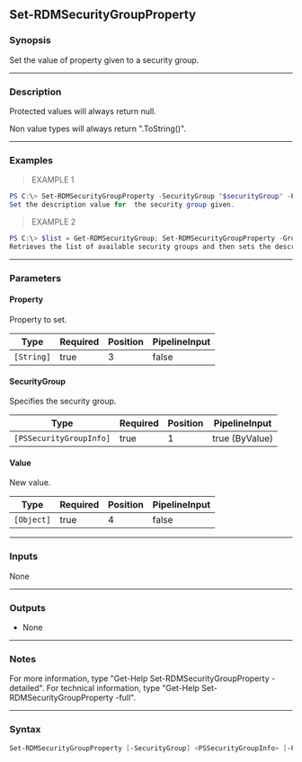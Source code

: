 Set-RDMSecurityGroupProperty
----------------------------

### Synopsis
Set the value of property given to a security group.

---

### Description

Protected values will always return null.

Non value types will always return ".ToString()".

---

### Examples
> EXAMPLE 1

```PowerShell
PS C:\> Set-RDMSecurityGroupProperty -SecurityGroup "$securityGroup" -Property "Description" -Value "My New Description"
Set the description value for  the security group given.
```
> EXAMPLE 2

```PowerShell
PS C:\> $list = Get-RDMSecurityGroup; Set-RDMSecurityGroupProperty -Group $list[1] -Property "Description" -Value "My description"
Retrieves the list of available security groups and then sets the description value of the the second element in the list.
```

---

### Parameters
#### **Property**
Property to set.

|Type      |Required|Position|PipelineInput|
|----------|--------|--------|-------------|
|`[String]`|true    |3       |false        |

#### **SecurityGroup**
Specifies the security group.

|Type                   |Required|Position|PipelineInput |
|-----------------------|--------|--------|--------------|
|`[PSSecurityGroupInfo]`|true    |1       |true (ByValue)|

#### **Value**
New value.

|Type      |Required|Position|PipelineInput|
|----------|--------|--------|-------------|
|`[Object]`|true    |4       |false        |

---

### Inputs
None

---

### Outputs
* None

---

### Notes
For more information, type "Get-Help Set-RDMSecurityGroupProperty -detailed". For technical information, type "Get-Help Set-RDMSecurityGroupProperty -full".

---

### Syntax
```PowerShell
Set-RDMSecurityGroupProperty [-SecurityGroup] <PSSecurityGroupInfo> [-Property] <String> [-Value] <Object> [<CommonParameters>]
```
